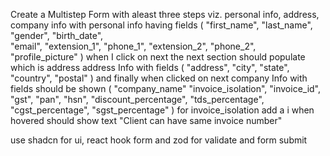 Create a Multistep Form with aleast three steps viz. personal info, address, company info with
personal info having fields (
"first_name", "last_name",  
 "gender", "birth_date",  
 "email",
"extension_1", "phone_1",
"extension_2", "phone_2",
"profile_picture"
) when I click on next the next section should populate which is address
address Info with fields (
"address",
"city", "state",
"country", "postal"
)
and finally when clicked on next
company Info with fields should be shown (
"company_name"
"invoice_isolation",
"invoice_id",
"gst", "pan",
"hsn",
"discount_percentage",
"tds_percentage",
"cgst_percentage", "sgst_percentage"
) for invoice_isolation add a i when hovered should show text "Client can have same invoice number"

use shadcn for ui, react hook form and zod for validate and form submit
